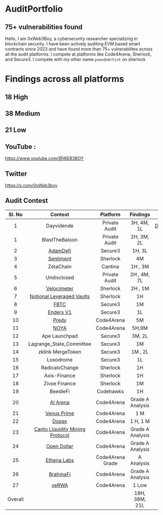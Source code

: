 # AuditPortfolio
## 75+ vulnerabilities found 
Hello, I am 0xWeb3Boy, a cybersecurity researcher specializing in blockchain security. I have been actively auditing EVM based smart contracts since 2023 and have found more than 75+ vulnerabilites across all the audit platforms. I compete at platforms like Code4Arena, Sherlock, and Secure3. I compete with my other name `pseudoArtist` on sherlock

# Findings across all platforms

## 18 High 
## 38 Medium 
## 21 Low 



## YouTube :
https://www.youtube.com/@WEB3BOY
## Twitter
https://x.com/0xWeb3boy




## Audit Contest

| Sl. No| Contest | Platform | Findings | Rankings | 
|:--:|:--:|:--:|:--:|:--:|
|1| Dayvidende | Private Audit |  3H, 4M, 1L | [DVE_AuditReport.md](https://github.com/user-attachments/files/17892788/DVE_AuditReport.md)|  
|1| BlastTheBaloon | Private Audit |  2H, 3M, 2L |  |  
|2| [AdamDefi](https://app.secure3.io/b14f6c27c9?tab=submission) | Secure3| 1H, 3L |  |  
|3| [Sentiment](https://github.com/sherlock-audit/2024-06-velocimeter-judging/issues) | Sherlock |  4M | #17 |  
|4| ZetaChain | Cantina |1H , 3M | #20 |  
|5| Undisclosed |Private Audit| 2H , 4M, 7L|  |  
|6| [Velocimeter](https://github.com/sherlock-audit/2024-06-velocimeter-judging/issues) | Sherlock | 2H , 1M | -- |  
|7| [Notional Leveraged Vaults](https://github.com/sherlock-audit/2024-06-leveraged-vaults-judging/issues/28) |Sherlock| 1H | -- |  
|8| [FBTC](https://app.secure3.io/614576bf93?tab=winners) | Secure3 |1M | #7 |  
|9| [Enders V1](https://app.secure3.io/16a8f0eebf?tab=winners) | Secure3| 1L | #15 |  
|10| [Predy](https://code4rena.com/audits/2024-05-predy#top) | Code4Arena|5M | #18  |  
|11| [NOYA](https://code4rena.com/audits/2024-04-noya#top) | Code4Arena|5H,9M | #21 | 
|12| Ape Launchpad | Secure3|3M, 2L | #4  |
|13| Lagrange_State_Committee| Secure3 |1M | #4  | 
|14| zklink MergeToken| Secure3 |1M , 2L | - |
|15| Loxodrome| Secure3 |1L | --  | 
|16| RadicalxChange | Sherlock|1H | #4  | 
|17| Axis-Finance | Sherlock|1H | #10  | 
|18| Zivoe Finance | Sherlock |1M |  |  
|19| BeedleFi | Codehawks |1H | #113 |  
|20| [AI Arena](https://code4rena.com/audits/2024-02-ai-arena#top) | Code4Arena|Grade A Analysis | #38  | 
|21| [Venus Prime](https://code4rena.com/audits/2023-09-venus-prime) |Code4Arena |1 M | #53  |  
|22| [Dopex](https://code4rena.com/audits/2023-08-dopex) |Code4Arena |1 H, 1 M | #110  |
|23| [Canto Liquidity Mining Protocol](https://code4rena.com/audits/2023-10-canto-liquidity-mining-protocol) |Code4Arena| Grade A Analysis | #9 |
|24| [Open Dollar](https://code4rena.com/audits/2023-10-open-dollar) | Code4Arena|Grade A Analysis | 
|25| [Ethena Labs](https://code4rena.com/audits/2023-10-ethena-labs) |Code4Arena Grade| A Analysis  |  
|26| [BrahmaFi](https://code4rena.com/reports/2023-10-brahma) |Code4Arena| Grade A Analysis | #28 | 
|27| [veRWA](https://code4rena.com/reports/2023-08-verwa) |Code4Arena| 1 Low | #104 | 
| Overall |  || 18H, 38M, 21L  ||









